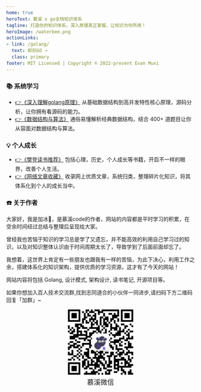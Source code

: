 ```yaml
---
home: true
heroText: 慕溪 x go全栈知识体系
tagline: 打造你的知识体系，深入原理真正掌握，让知识为你所用！
heroImage: /waterbee.png
actionLinks:
- link: /golang/
  text: 即刻GO →
  class: primary
footer: MIT Licensed | Copyright © 2022-present Evan Muxi
---
```


### 📚 系统学习

- [👉《深入理解golang原理》](/golang/) 从基础数据结构到高并发特性核心原理，源码分析，让你拥有看源码的能力。
- [👉《数据结构与算法》](/algorithm/base/binary/) 通俗易懂解析经典数据结构，结合 400+ 道题目让你从容面对数据结构与算法。

### 💡 个人成长

- [👉《樊登读书推荐》](/growth/fandeng/) 包括心理，历史，个人成长等书籍，开启不一样的眼界，改善个人生活。
- [👉《网络文章收藏》](/growth/article/) 收录网上优质文章，系统归类，整理碎片化知识，将其体系化到个人的成长当中。

### ☎️ 关于作者

大家好，我是加冰🤗，是慕溪code的作者，网站的内容都是平时学习的积累，在空余时间经过总结与整理后呈现给大家。

曾经我也苦恼于知识的学习总是学了又遗忘，并不能高效的利用自己学习过的知识，以及对知识整体认识由于时间周期太长了，导致学到了后面前面却忘了。

我想着，这世界上肯定有一些朋友也跟我有一样的苦恼，为此下决心，利用工作之余，搭建体系化的知识架构，提供优质的学习资源，这才有了今天的网站！

网站内容将包括 Golang, 设计模式, 架构设计, 读书笔记, 开源项目等。

如果你想加入百人技术交流群,找到志同道合的小伙伴一同进步,请扫码下方二维码回复「加群」~

<center>
  <img src="/pagesidebar/muxi.jpg?raw=true" alt="drawing"  width="180px"/>
  <div style="font-size: 18px;">慕溪微信</div>
  <br/>
</center>